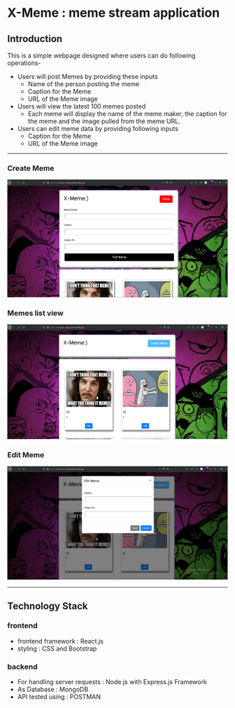 # X-Meme : meme stream application

## Introduction
This is a simple webpage designed where users can do following operations-

* Users will post Memes by providing these inputs
    * Name of the person posting the meme
    * Caption for the Meme
    * URL of the Meme image
* Users will view the latest 100 memes posted
    * Each meme will display the name of the meme maker, the caption for the meme and the image pulled from the meme URL.
* Users can edit meme data by providing following inputs
    * Caption for the Meme
    * URL of the Meme image
___
### Create Meme
![demo image](/src/frontend/src/assets/demo1.png)
### Memes list view
![demo image](/src/frontend/src/assets/demo2.png)
### Edit Meme
![demo image](/src/frontend/src/assets/demo3.png)
___

## Technology Stack
### frontend
* frontend framework : React.js
* styling : CSS and Bootstrap
### backend
* For handling server requests : Node.js with Express.js Framework
* As Database : MongoDB
* API tested using : POSTMAN


   
